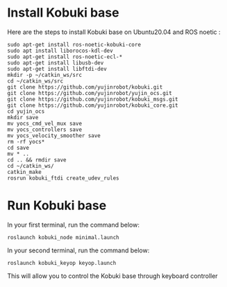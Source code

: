 # Install Kobuki base
Here are the steps to install Kobuki base on Ubuntu20.04 and ROS noetic :
```
sudo apt-get install ros-noetic-kobuki-core
sudo apt install liborocos-kdl-dev
sudo apt-get install ros-noetic-ecl-*
sudo apt-get install libusb-dev
sudo apt-get install libftdi-dev
mkdir -p ~/catkin_ws/src
cd ~/catkin_ws/src
git clone https://github.com/yujinrobot/kobuki.git
git clone https://github.com/yujinrobot/yujin_ocs.git
git clone https://github.com/yujinrobot/kobuki_msgs.git
git clone https://github.com/yujinrobot/kobuki_core.git
cd yujin_ocs
mkdir save 
mv yocs_cmd_vel_mux save
mv yocs_controllers save
mv yocs_velocity_smoother save
rm -rf yocs*
cd save 
mv * ..
cd .. && rmdir save
cd ~/catkin_ws/
catkin_make
rosrun kobuki_ftdi create_udev_rules
```

# Run Kobuki base
In your first terminal, run the command below:
```
roslaunch kobuki_node minimal.launch
```
In your second terminal, run the command below:
```
roslaunch kobuki_keyop keyop.launch
```
This will allow you to control the Kobuki base through keyboard controller
